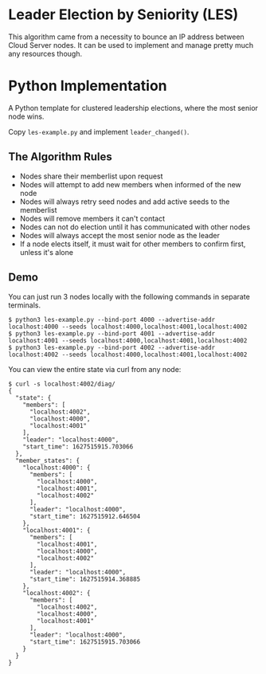 # Leader Election by Seniority (LES)
This algorithm came from a necessity to bounce an IP address between Cloud Server nodes. It can be used to implement and manage pretty much any resources though.

# Python Implementation
A Python template for clustered leadership elections, where the most senior node wins.

Copy `les-example.py` and implement `leader_changed()`.

## The Algorithm Rules
* Nodes share their memberlist upon request
* Nodes will attempt to add new members when informed of the new node
* Nodes will always retry seed nodes and add active seeds to the memberlist
* Nodes will remove members it can't contact
* Nodes can not do election until it has communicated with other nodes
* Nodes will always accept the most senior node as the leader
* If a node elects itself, it must wait for other members to confirm first, unless it's alone

## Demo
You can just run 3 nodes locally with the following commands in separate terminals.
```text
$ python3 les-example.py --bind-port 4000 --advertise-addr localhost:4000 --seeds localhost:4000,localhost:4001,localhost:4002
$ python3 les-example.py --bind-port 4001 --advertise-addr localhost:4001 --seeds localhost:4000,localhost:4001,localhost:4002
$ python3 les-example.py --bind-port 4002 --advertise-addr localhost:4002 --seeds localhost:4000,localhost:4001,localhost:4002
```

You can view the entire state via curl from any node:
```text
$ curl -s localhost:4002/diag/
{
  "state": {
    "members": [
      "localhost:4002",
      "localhost:4000",
      "localhost:4001"
    ],
    "leader": "localhost:4000",
    "start_time": 1627515915.703066
  },
  "member_states": {
    "localhost:4000": {
      "members": [
        "localhost:4000",
        "localhost:4001",
        "localhost:4002"
      ],
      "leader": "localhost:4000",
      "start_time": 1627515912.646504
    },
    "localhost:4001": {
      "members": [
        "localhost:4001",
        "localhost:4000",
        "localhost:4002"
      ],
      "leader": "localhost:4000",
      "start_time": 1627515914.368885
    },
    "localhost:4002": {
      "members": [
        "localhost:4002",
        "localhost:4000",
        "localhost:4001"
      ],
      "leader": "localhost:4000",
      "start_time": 1627515915.703066
    }
  }
}
```